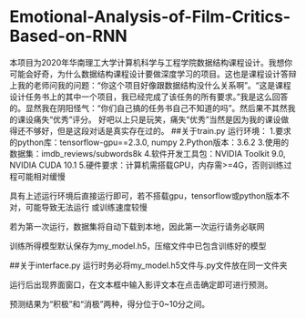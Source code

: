 # Emotional-Analysis-of-Film-Critics-Based-on-RNN
本项目为2020年华南理工大学计算机科学与工程学院数据结构课程设计。我想你可能会好奇，为什么数据结构课程设计要做深度学习的项目。这也是课程设计答辩上我的老师问我的问题：“你这个项目好像跟数据结构没什么关系啊”。“这是课程设计任务书上的其中一个项目，我已经完成了该任务的所有要求。”我是这么回答的。显然我在阴阳怪气：“你们自己搞的任务书自己不知道的吗”。然后果不其然我的课设痛失“优秀”评分。
好吧以上只是玩笑，痛失“优秀”当然是因为我的课设做得还不够好，但是这段对话是真实存在过的。
##关于train.py
运行环境：
1.要求的python库：tensorflow-gpu==2.3.0, numpy
2.Python版本：3.6.2
3.使用的数据集：imdb_reviews/subwords8k
4.软件开发工具包：NVIDIA Toolkit 9.0, NVIDIA CUDA 10.1
5.硬件要求：计算机需搭载GPU，内存需>=4G，否则训练过程可能相对缓慢

具有上述运行环境后直接运行即可，若不搭载gpu，tensorflow或python版本不对，可能导致无法运行
或训练速度较慢

若为第一次运行，数据集将自动下载到本地，因此第一次运行请务必联网

训练所得模型默认保存为my_model.h5，压缩文件中已包含训练好的模型

##关于interface.py
运行时务必将my_model.h5文件与.py文件放在同一文件夹

运行后出现界面窗口，在文本框中输入影评文本在点击确定即可进行预测。

预测结果为“积极”和“消极”两种，得分位于0~10分之间。
